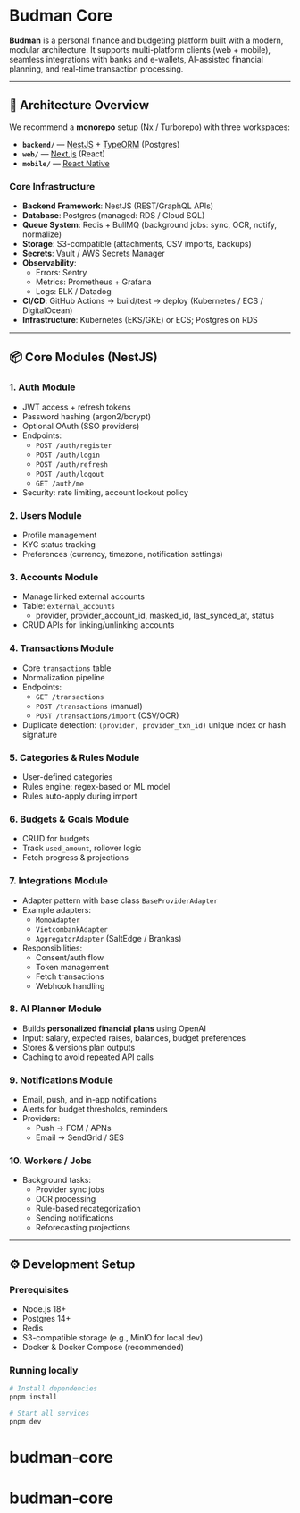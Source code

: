 # Budman Core

**Budman** is a personal finance and budgeting platform built with a modern, modular architecture. It supports multi-platform clients (web + mobile), seamless integrations with banks and e-wallets, AI-assisted financial planning, and real-time transaction processing.  

---

## 🚀 Architecture Overview

We recommend a **monorepo** setup (Nx / Turborepo) with three workspaces:

- **`backend/`** — [NestJS](https://nestjs.com/) + [TypeORM](https://typeorm.io/) (Postgres)
- **`web/`** — [Next.js](https://nextjs.org/) (React)
- **`mobile/`** — [React Native](https://reactnative.dev/)

### Core Infrastructure

- **Backend Framework**: NestJS (REST/GraphQL APIs)  
- **Database**: Postgres (managed: RDS / Cloud SQL)  
- **Queue System**: Redis + BullMQ (background jobs: sync, OCR, notify, normalize)  
- **Storage**: S3-compatible (attachments, CSV imports, backups)  
- **Secrets**: Vault / AWS Secrets Manager  
- **Observability**:  
  - Errors: Sentry  
  - Metrics: Prometheus + Grafana  
  - Logs: ELK / Datadog  
- **CI/CD**: GitHub Actions → build/test → deploy (Kubernetes / ECS / DigitalOcean)  
- **Infrastructure**: Kubernetes (EKS/GKE) or ECS; Postgres on RDS  

---

## 📦 Core Modules (NestJS)

### 1. Auth Module

- JWT access + refresh tokens
- Password hashing (argon2/bcrypt)
- Optional OAuth (SSO providers)
- Endpoints:
  - `POST /auth/register`
  - `POST /auth/login`
  - `POST /auth/refresh`
  - `POST /auth/logout`
  - `GET /auth/me`
- Security: rate limiting, account lockout policy

### 2. Users Module

- Profile management
- KYC status tracking
- Preferences (currency, timezone, notification settings)

### 3. Accounts Module

- Manage linked external accounts
- Table: `external_accounts`
  - provider, provider_account_id, masked_id, last_synced_at, status
- CRUD APIs for linking/unlinking accounts

### 4. Transactions Module

- Core `transactions` table
- Normalization pipeline
- Endpoints:
  - `GET /transactions`
  - `POST /transactions` (manual)
  - `POST /transactions/import` (CSV/OCR)
- Duplicate detection: `(provider, provider_txn_id)` unique index or hash signature

### 5. Categories & Rules Module

- User-defined categories
- Rules engine: regex-based or ML model
- Rules auto-apply during import

### 6. Budgets & Goals Module

- CRUD for budgets
- Track `used_amount`, rollover logic
- Fetch progress & projections

### 7. Integrations Module

- Adapter pattern with base class `BaseProviderAdapter`
- Example adapters:
  - `MomoAdapter`
  - `VietcombankAdapter`
  - `AggregatorAdapter` (SaltEdge / Brankas)
- Responsibilities:
  - Consent/auth flow
  - Token management
  - Fetch transactions
  - Webhook handling

### 8. AI Planner Module

- Builds **personalized financial plans** using OpenAI
- Input: salary, expected raises, balances, budget preferences
- Stores & versions plan outputs
- Caching to avoid repeated API calls

### 9. Notifications Module

- Email, push, and in-app notifications
- Alerts for budget thresholds, reminders
- Providers:
  - Push → FCM / APNs
  - Email → SendGrid / SES

### 10. Workers / Jobs

- Background tasks:
  - Provider sync jobs
  - OCR processing
  - Rule-based recategorization
  - Sending notifications
  - Reforecasting projections

---

## ⚙️ Development Setup

### Prerequisites

- Node.js 18+
- Postgres 14+
- Redis
- S3-compatible storage (e.g., MinIO for local dev)
- Docker & Docker Compose (recommended)

### Running locally

```bash
# Install dependencies
pnpm install

# Start all services
pnpm dev
```
# budman-core
# budman-core
